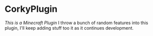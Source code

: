 # CorkyPlugin

*This is a Minecraft Plugin*
I throw a bunch of random features into this plugin, I'll keep adding stuff too it as it continues development.
